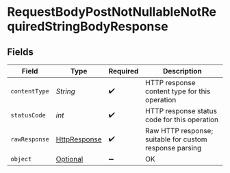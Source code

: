 # RequestBodyPostNotNullableNotRequiredStringBodyResponse


## Fields

| Field                                                                                                                                                           | Type                                                                                                                                                            | Required                                                                                                                                                        | Description                                                                                                                                                     |
| --------------------------------------------------------------------------------------------------------------------------------------------------------------- | --------------------------------------------------------------------------------------------------------------------------------------------------------------- | --------------------------------------------------------------------------------------------------------------------------------------------------------------- | --------------------------------------------------------------------------------------------------------------------------------------------------------------- |
| `contentType`                                                                                                                                                   | *String*                                                                                                                                                        | :heavy_check_mark:                                                                                                                                              | HTTP response content type for this operation                                                                                                                   |
| `statusCode`                                                                                                                                                    | *int*                                                                                                                                                           | :heavy_check_mark:                                                                                                                                              | HTTP response status code for this operation                                                                                                                    |
| `rawResponse`                                                                                                                                                   | [HttpResponse<InputStream>](https://docs.oracle.com/en/java/javase/11/docs/api/java.net.http/java/net/http/HttpResponse.html)                                   | :heavy_check_mark:                                                                                                                                              | Raw HTTP response; suitable for custom response parsing                                                                                                         |
| `object`                                                                                                                                                        | [Optional<RequestBodyPostNotNullableNotRequiredStringBodyResponseBody>](../../models/operations/RequestBodyPostNotNullableNotRequiredStringBodyResponseBody.md) | :heavy_minus_sign:                                                                                                                                              | OK                                                                                                                                                              |